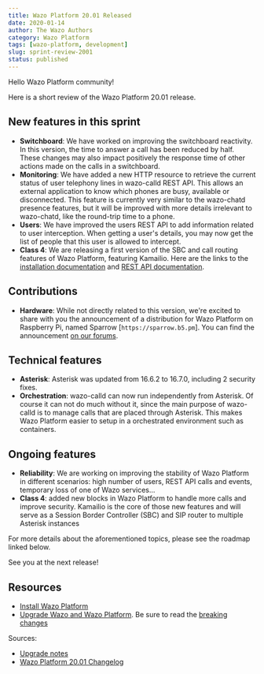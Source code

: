 ```yaml
---
title: Wazo Platform 20.01 Released
date: 2020-01-14
author: The Wazo Authors
category: Wazo Platform
tags: [wazo-platform, development]
slug: sprint-review-2001
status: published
---
```


Hello Wazo Platform community!

Here is a short review of the Wazo Platform 20.01 release.

## New features in this sprint

- **Switchboard**: We have worked on improving the switchboard reactivity. In this version, the time to answer a call has been reduced by half. These changes may also impact positively the response time of other actions made on the calls in a switchboard.
- **Monitoring**: We have added a new HTTP resource to retrieve the current status of user telephony lines in wazo-calld REST API. This allows an external application to know which phones are busy, available or disconnected. This feature is currently very similar to the wazo-chatd presence features, but it will be improved with more details irrelevant to wazo-chatd, like the round-trip time to a phone.
- **Users**: We have improved the users REST API to add information related to user interception. When getting a user's details, you may now get the list of people that this user is allowed to intercept.
- **Class 4**: We are releasing a first version of the SBC and call routing features of Wazo Platform, featuring Kamailio. Here are the links to the [installation documentation](/use-cases/class-4) and [REST API documentation](/documentation/overview/router-confd.html).

## Contributions

- **Hardware**: While not directly related to this version, we're excited to share with you the announcement of a distribution for Wazo Platform on Raspberry Pi, named Sparrow [`https://sparrow.b5.pm`]. You can find the announcement [on our forums](https://wazo-platform.discourse.group/t/sparrow-run-wazo-engine-on-raspberry-pi/126).

## Technical features

- **Asterisk**: Asterisk was updated from 16.6.2 to 16.7.0, including 2 security fixes.
- **Orchestration**: wazo-calld can now run independently from Asterisk. Of course it can not do much without it, since the main purpose of wazo-calld is to manage calls that are placed through Asterisk. This makes Wazo Platform easier to setup in a orchestrated environment such as containers.

## Ongoing features

- **Reliability**: We are working on improving the stability of Wazo Platform in different scenarios: high number of users, REST API calls and events, temporary loss of one of Wazo services...
- **Class 4**: added new blocks in Wazo Platform to handle more calls and improve security. Kamailio is the core of those new features and will serve as a Session Border Controller (SBC) and SIP router to multiple Asterisk instances

For more details about the aforementioned topics, please see the roadmap linked below.

See you at the next release!

## Resources

- [Install Wazo Platform](/uc-doc/installation/install-system)
- [Upgrade Wazo and Wazo Platform](/uc-doc/upgrade/introduction). Be sure to read the [breaking changes](https://wazo.readthedocs.io/en/wazo-19.17/upgrade/upgrade_notes.html)

Sources:

- [Upgrade notes](/uc-doc/upgrade/upgrade_notes)
- [Wazo Platform 20.01 Changelog](https://wazo-dev.atlassian.net/issues/?jql=project%3DWAZO%20AND%20fixVersion%3D20.01)
